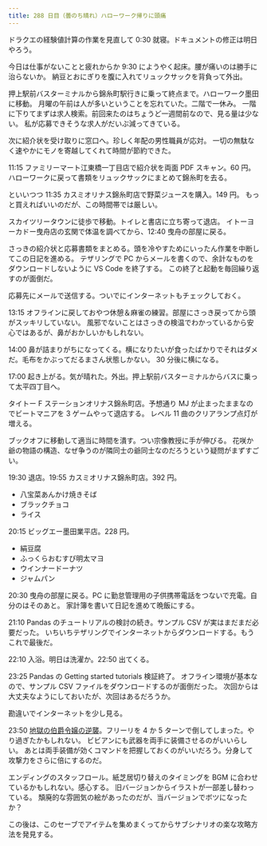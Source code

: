 ```yaml
---
title: 288 日目（曇のち晴れ）ハローワーク帰りに頭痛
---
```


ドラクエの経験値計算の作業を見直して 0:30 就寝。ドキュメントの修正は明日やろう。

今日は仕事がないことと疲れからか 9:30 にようやく起床。腰が痛いのは勝手に治らないか。
納豆とおにぎりを腹に入れてリュックサックを背負って外出。

押上駅前バスターミナルから錦糸町駅行きに乗って終点まで。ハローワーク墨田に移動。
月曜の午前は人が多いということを忘れていた。二階で一休み。
一階に下りてまずは求人検索。前回来たのはちょうど一週間前なので、見る量は少ない。
私が応募できそうな求人がだいぶ減ってきている。

次に紹介状を受け取りに窓口へ。珍しく年配の男性職員が応対。
一切の無駄なく速やかにモノを寄越してくれて時間が節約できた。

11:15 ファミリーマート江東橋一丁目店で紹介状を両面 PDF スキャン。60 円。
ハローワークに戻って書類をリュックサックにまとめて錦糸町を去る。

といいつつ 11:35 カスミオリナス錦糸町店で野菜ジュースを購入。149 円。
もっと買えればいいのだが、この時間帯では厳しい。

スカイツリータウンに徒歩で移動。トイレと書店に立ち寄って退店。
イトーヨーカドー曳舟店の玄関で体温を調べてから、12:40 曳舟の部屋に戻る。

さっきの紹介状と応募書類をまとめる。頭を冷やすためにいったん作業を中断してこの日記を進める。
テザリングで PC からメールを書くので、余計なものをダウンロードしないように VS Code を終了する。
この終了と起動を毎回繰り返すのが面倒だ。

応募先にメールで送信する。ついでにインターネットもチェックしておく。

13:15 オフラインに戻しておやつ休憩＆麻雀の練習。部屋にさっき戻ってから頭がスッキリしていない。
風邪でないことはさっきの検温でわかっているから安心ではあるが、鼻がおかしいかもしれない。

14:00 鼻が詰まりがちになってくる。横になりたいが食ったばかりでそれはダメだ。毛布をかぶってだるまさん状態しかない。
30 分後に横になる。

17:00 起き上がる。気が晴れた。外出。押上駅前バスターミナルからバスに乗って太平四丁目へ。

タイトー F ステーションオリナス錦糸町店。予想通り MJ が止まったままなのでビートマニアを 3 ゲームやって退店する。
レベル 11 曲のクリアランプ点灯が増える。

ブックオフに移動して適当に時間を潰す。つい宗像教授に手が伸びる。
花咲か爺の物語の構造、なぜ争うのが隣同士の爺同士なのだろうという疑問がまずすごい。

19:30 退店。19:55 カスミオリナス錦糸町店。392 円。

* 八宝菜あんかけ焼きそば
* ブラックチョコ
* ライス

20:15 ビッグエー墨田業平店。228 円。

* 絹豆腐
* ふっくらおむすび明太マヨ
* ウインナードーナツ
* ジャムパン

20:30 曳舟の部屋に戻る。PC に勤怠管理用の子供携帯電話をつないで充電。自分のはそのあと。
家計簿を書いて日記を進めて晩飯にする。

21:10 Pandas のチュートリアルの検討の続き。サンプル CSV が実はまだまだ必要だった。
いちいちテザリングでインターネットからダウンロードする。もうこれで最後だ。

22:10 入浴。明日は洗濯か。22:50 出てくる。

23:25 Pandas の Getting started tutorials 検証終了。
オフライン環境が基本なので、サンプル CSV ファイルをダウンロードするのが面倒だった。
次回からは大丈夫なようにしておいたが、次回はあるだろうか。

勘違いでインターネットを少し見る。

23:50 [地獄の伯爵令嬢の逆襲][bshf21a]。フリーリを 4 か 5 ターンで倒してしまった。やり過ぎたかもしれない。
ビビアンにも武器を両手に装備させるのがいいらしい。
あとは両手装備が効くコマンドを把握しておくのがいいだろう。分身して攻撃力をさらに倍にするのだ。

エンディングのスタッフロール。紙芝居切り替えのタイミングを BGM に合わせているかもしれない。感心する。
旧バージョンからイラストが一部差し替わっている。
頽廃的な雰囲気の絵があったのだが、当バージョンでボツになったか？

この後は、このセーブでアイテムを集めまくってからサブシナリオの楽な攻略方法を発見する。

[bshf21a]: https://www.freem.ne.jp/win/game/24805
